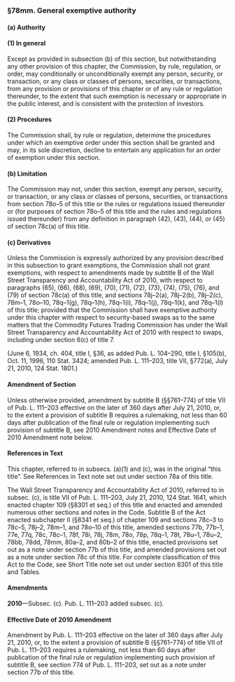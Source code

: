 ### §78mm. General exemptive authority ###

#### (a) Authority ####

#### (1) In general ####

Except as provided in subsection (b) of this section, but notwithstanding any other provision of this chapter, the Commission, by rule, regulation, or order, may conditionally or unconditionally exempt any person, security, or transaction, or any class or classes of persons, securities, or transactions, from any provision or provisions of this chapter or of any rule or regulation thereunder, to the extent that such exemption is necessary or appropriate in the public interest, and is consistent with the protection of investors.

#### (2) Procedures ####

The Commission shall, by rule or regulation, determine the procedures under which an exemptive order under this section shall be granted and may, in its sole discretion, decline to entertain any application for an order of exemption under this section.

#### (b) Limitation ####

The Commission may not, under this section, exempt any person, security, or transaction, or any class or classes of persons, securities, or transactions from section 78o–5 of this title or the rules or regulations issued thereunder or (for purposes of section 78o–5 of this title and the rules and regulations issued thereunder) from any definition in paragraph (42), (43), (44), or (45) of section 78c(a) of this title.

#### (c) Derivatives ####

Unless the Commission is expressly authorized by any provision described in this subsection to grant exemptions, the Commission shall not grant exemptions, with respect to amendments made by subtitle B of the Wall Street Transparency and Accountability Act of 2010, with respect to paragraphs (65), (66), (68), (69), (70), (71), (72), (73), (74), (75), (76), and (79) of section 78c(a) of this title, and sections 78j–2(a), 78j–2(b), 78j–2(c), 78m–1, 78o–10, 78q–1(g), 78q–1(h), 78q–1(i), 78q–1(j), 78q–1(k), and 78q–1(l) of this title; provided that the Commission shall have exemptive authority under this chapter with respect to security-based swaps as to the same matters that the Commodity Futures Trading Commission has under the Wall Street Transparency and Accountability Act of 2010 with respect to swaps, including under section 6(c) of title 7.

(June 6, 1934, ch. 404, title I, §36, as added Pub. L. 104–290, title I, §105(b), Oct. 11, 1996, 110 Stat. 3424; amended Pub. L. 111–203, title VII, §772(a), July 21, 2010, 124 Stat. 1801.)

#### Amendment of Section ####

Unless otherwise provided, amendment by subtitle B (§§761–774) of title VII of Pub. L. 111–203 effective on the later of 360 days after July 21, 2010, or, to the extent a provision of subtitle B requires a rulemaking, not less than 60 days after publication of the final rule or regulation implementing such provision of subtitle B, see 2010 Amendment notes and Effective Date of 2010 Amendment note below.

#### References in Text ####

This chapter, referred to in subsecs. (a)(1) and (c), was in the original “this title”. See References in Text note set out under section 78a of this title.

The Wall Street Transparency and Accountability Act of 2010, referred to in subsec. (c), is title VII of Pub. L. 111–203, July 21, 2010, 124 Stat. 1641, which enacted chapter 109 (§8301 et seq.) of this title and enacted and amended numerous other sections and notes in the Code. Subtitle B of the Act enacted subchapter II (§8341 et seq.) of chapter 109 and sections 78c–3 to 78c–5, 78j–2, 78m–1, and 78o–10 of this title, amended sections 77b, 77b–1, 77e, 77q, 78c, 78c–1, 78f, 78i, 78j, 78m, 78o, 78p, 78q–1, 78t, 78u–1, 78u–2, 78bb, 78dd, 78mm, 80a–2, and 80b–2 of this title, enacted provisions set out as a note under section 77b of this title, and amended provisions set out as a note under section 78c of this title. For complete classification of this Act to the Code, see Short Title note set out under section 8301 of this title and Tables.

#### Amendments ####

**2010**—Subsec. (c). Pub. L. 111–203 added subsec. (c).

#### Effective Date of 2010 Amendment ####

Amendment by Pub. L. 111–203 effective on the later of 360 days after July 21, 2010, or, to the extent a provision of subtitle B (§§761–774) of title VII of Pub. L. 111–203 requires a rulemaking, not less than 60 days after publication of the final rule or regulation implementing such provision of subtitle B, see section 774 of Pub. L. 111–203, set out as a note under section 77b of this title.
